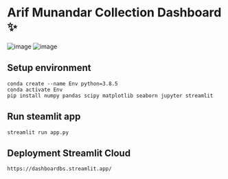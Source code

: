 # Arif Munandar Collection Dashboard ✨

![image](https://github.com/arif1403/dashboard-bike-share/assets/58334129/675be830-449a-4a92-9341-df4936ce3bea)
![image](https://github.com/arif1403/dashboard-bike-share/assets/58334129/76f58af3-26eb-4d61-898d-1d9821b45407)


## Setup environment
```
conda create --name Env python=3.8.5
conda activate Env
pip install numpy pandas scipy matplotlib seaborn jupyter streamlit
```

## Run steamlit app
```
streamlit run app.py
```

## Deployment Streamlit Cloud
```
https://dashboardbs.streamlit.app/
```

